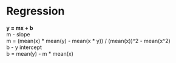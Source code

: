 # Regression
**y = mx + b**  
m - slope  
m = (mean(x) * mean(y) - mean(x * y)) / (mean(x))^2 - mean(x^2)  
b - y intercept  
b = mean(y) - m * mean(x)  
